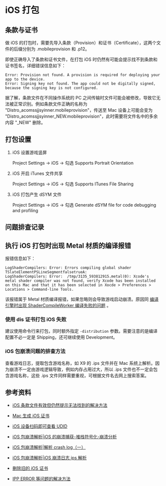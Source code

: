 # iOS 打包


## 条款与证书

做 iOS 的打包时，需要先导入条款（Provision）和证书（Certificate），这两个文件的后缀分别为 .mobileprovision 和 .p12。

即使正确导入了条款和证书文件，在打包 iOS 时仍然有可能会提示找不到条款和证书签名，详细错误信息如下：

```
Error: Provision not found. A provision is required for deploying your app to the device.
Error: Signing key not found. The app could not be digitally signed, because the signing key is not configured.
```

据了解，条款文件在不同操作系统的 PC 之间传输时文件可能会被修改，导致它无法被正常识别。例如条款文件正确的名称为 "Distro_acomssjjsyinner.mobileprovision"，传送至 Mac 设备上可能会变为 "Distro_acomssjjsyinner_NEW.mobileprovision"，此时需要将文件名中的多余内容 "_NEW" 删除。


## 打包设置

1. iOS 设置游戏竖屏

	Project Settings → iOS → 勾选 Supports Portrait Orientation

2. iOS 开启 iTunes 文件共享

	Project Settings → iOS → 勾选 Supports ITunes File Sharing

3. iOS 打包产生 dSYM 文件

	Project Settings → iOS → 勾选 Generate dSYM file for code debugging and profiling


## 问题排查记录

## 执行 iOS 打包时出现 Metal 材质的编译报错

报错信息如下：

```
LogShaderCompilers: Error: Errors compiling global shader TSlateElementPSLineSegmentfalsetrueA:
LogShaderCompilers: Error:  /tmp/3135_593812915.metal(0): Xcode's metal shader compiler was not found, verify Xcode has been installed on this Mac and that it has been selected in Xocde > Preferences > Locations > Command-line Tools.
```

该报错属于 Metal 材质编译报错，如果忽略则会导致游戏启动崩溃。原因同 [编译引擎时出现 ShaderCompileWorker 编译失败的问题](docs/mac_engine.md#编译引擎时出现-shadercompileworker-编译失败的问题) 。

### 使用 dis 证书打包 iOS 失败

建议使用命令行来打包，同时额外指定 `-distribution` 参数。需要注意的是编译配置不必一定是 Shipping，还可继续使用 Development。

### iOS 包崩溃问题的排查方法

查看游戏日志，提取包含游戏名称，如 X9 的 .ips 文件并在 Mac 系统上解析。因为崩溃不一定由游戏逻辑导致，例如内存占用过大，所以 .ips 文件也不一定会包含游戏名称，这些 .ips 文件同样需要重视，可根据文件名去网上搜索答案。


## 参考资料

+ [iOS 条款文件有效但仍然提示无法找到的解决方法](https://answers.unrealengine.com/questions/498987/4131-ios-provision-not-found-despite-being-valid.html)

+ [Mac 生成 iOS 证书](https://www.cnblogs.com/xguoz/p/11079496.html)

+ [iOS 设备扫码即可查看 UDID](https://jingyan.baidu.com/article/a3a3f81127f0e18da2eb8a14.html)

+ [iOS 包崩溃解析|iOS 的崩溃捕获-堆栈符号化-崩溃分析](https://juejin.im/post/5b9bccea6fb9a05d3a4b2472)

+ [iOS 包崩溃解析|解析 crash log（一）](https://zhuanlan.zhihu.com/p/59633692)

+ [iOS 包崩溃解析|iOS 崩溃日志 ips 解析](https://www.cnblogs.com/mukekeheart/p/9449189.html)

+ [删除旧的 iOS 证书](https://dawnarc.com/2018/03/ue4%E5%88%A0%E9%99%A4%E6%97%A7%E7%9A%84mobileprovision%E6%96%87%E4%BB%B6clean-ios-mobileprovision-history/)

+ [IPP ERROR 等问题的解决方法](https://www.cnblogs.com/sevenyuan/p/11810551.html)

